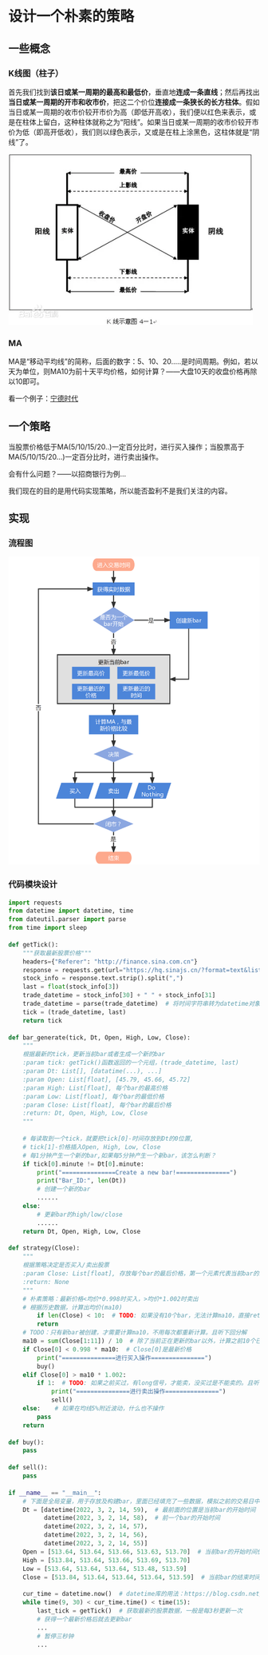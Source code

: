# 设计一个朴素的策略

## 一些概念

### K线图（柱子）

首先我们找到**该日或某一周期的最高和最低价**，垂直地**连成一条直线**；然后再找出**当日或某一周期的开市和收市价**，把这二个价位**连接成一条狭长的长方柱体**。假如当日或某一周期的收市价较开市价为高（即低开高收），我们便以红色来表示，或是在柱体上留白，这种柱体就称之为“阳线”。如果当日或某一周期的收市价较开市价为低（即高开低收），我们则以绿色表示，又或是在柱上涂黑色，这柱体就是“阴线”了。

![](<../.gitbook/assets/image (5) (1).png>)

### MA

MA是“移动平均线”的简称，后面的数字：5、10、20.....是时间周期。例如，若以天为单位，则MA10为前十天平均价格，如何计算？——大盘10天的收盘价格再除以10即可。

看一个例子：[宁德时代](https://wallstreetcn.com/c/chart?symbol=300750.SZ\&interval=1D\&description=%E5%AE%81%E5%BE%B7%E6%97%B6%E4%BB%A3)

## 一个策略

当股票价格低于MA(5/10/15/20..)一定百分比时，进行买入操作；当股票高于MA(5/10/15/20...)一定百分比时，进行卖出操作。

会有什么问题？——以招商银行为例...

我们现在的目的是用代码实现策略，所以能否盈利不是我们关注的内容。

## 实现

### 流程图

![](<../.gitbook/assets/image (6) (1) (1).png>)

### 代码模块设计

```python
import requests
from datetime import datetime, time
from dateutil.parser import parse
from time import sleep

def getTick():
    """获取最新股票价格"""
    headers={"Referer": "http://finance.sina.com.cn"}
    response = requests.get(url="https://hq.sinajs.cn/?format=text&list=sz300750", headers=headers)
    stock_info = response.text.strip().split(",")
    last = float(stock_info[3])
    trade_datetime = stock_info[30] + " " + stock_info[31]
    trade_datetime = parse(trade_datetime)  # 将时间字符串转为datetime对象
    tick = (trade_datetime, last)
    return tick

def bar_generate(tick, Dt, Open, High, Low, Close):
    """
    根据最新的tick，更新当前bar或者生成一个新的bar
    :param tick: getTick()函数返回的一个元组，(trade_datetime, last)
    :param Dt: List[], [datatime(...), ...]
    :param Open: List[float], [45.79, 45.66, 45.72]
    :param High: List[float], 每个bar的最高价格
    :param Low: List[float], 每个bar的最低价格
    :param Close: List[float], 每个bar的最后价格
    :return: Dt, Open, High, Low, Close
    """

    # 每读取到一个tick，就要把tick[0]-时间存放到Dt的0位置,
    # tick[1]-价格插入Open, High, Low, Close
    # 每1分钟产生一个新的bar,如果每5分钟产生一个新bar，该怎么判断？
    if tick[0].minute != Dt[0].minute:
        print("===============Create a new bar!===============")
        print("Bar_ID:", len(Dt))
        # 创建一个新的bar
        ......
    else:
        # 更新bar的high/low/close
        ......
    return Dt, Open, High, Low, Close

def strategy(Close):
    """
    根据策略决定是否买入/卖出股票
    :param Close: List[float], 存放每个bar的最后价格，第一个元素代表当前bar的最新价格
    :return: None
    """
    # 朴素策略：最新价格<均价*0.998时买入，>均价*1.002时卖出
    # 根据历史数据，计算出均价(ma10)
        if len(Close) < 10:  # TODO: 如果没有10个bar，无法计算ma10，直接return
        return
    # TODO：只有新bar被创建，才需要计算ma10，不用每次都重新计算。且听下回分解
    ma10 = sum(Close[1:11]) / 10  # 除了当前正在更新的bar以外，计算之前10个已经生成的bar的均值（20*5分钟）
    if Close[0] < 0.998 * ma10:  # Close[0]是最新价格
        print("===============进行买入操作===============")
        buy()
    elif Close[0] > ma10 * 1.002:
        if 1:  # TODO: 如果之前买过，有long信号，才能卖，没买过是不能卖的。且听下回分解
            print("===============进行卖出操作===============")
            sell()
    else:    # 如果在均线5%附近波动，什么也不操作
        pass
    return

def buy():
    pass

def sell():
    pass

if __name__ == "__main__":
    # 下面是全局变量，用于存放及构建bar，里面已经填充了一些数据，模拟之前的交易日中的数据，以后我们会正式从文件中读取前面交易日的数据
    Dt = [datetime(2022, 3, 2, 14, 59),  # 最前面的位置是当前bar的开始时间
          datetime(2022, 3, 2, 14, 58),  # 前一个bar的开始时间
          datetime(2022, 3, 2, 14, 57),
          datetime(2022, 3, 2, 14, 56),
          datetime(2022, 3, 2, 14, 55)]
    Open = [513.64, 513.64, 513.66, 513.63, 513.70]  # 当前bar的开始时间价格
    High = [513.84, 513.64, 513.66, 513.69, 513.70]
    Low = [513.64, 513.64, 513.64, 513.48, 513.59]
    Close = [513.84, 513.64, 513.64, 513.64, 513.59]  # 当前bar的结束时间价格

    cur_time = datetime.now()  # datetime库的用法：https://blog.csdn.net/cmzsteven/article/details/64906245
    while time(9, 30) < cur_time.time() < time(15):
        last_tick = getTick()  # 获取最新的股票数据，一般是每3秒更新一次
        # 获得一个最新价格后就去更新bar
        ...
        # 暂停三秒钟
        ...


```
